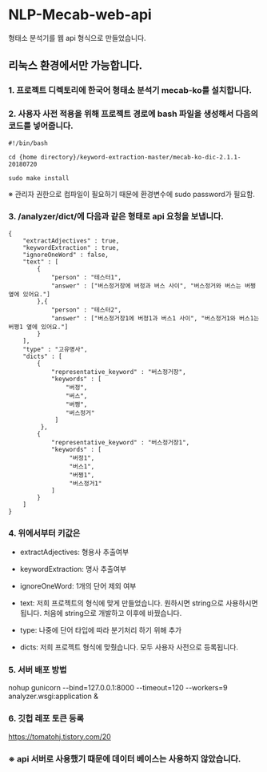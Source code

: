 # NLP-Mecab-web-api
형태소 분석기를 웹 api 형식으로 만들었습니다.

## 리눅스 환경에서만 가능합니다.

### 1. 프로젝트 디렉토리에 한국어 형태소 분석기 mecab-ko를 설치합니다.

### 2. 사용자 사전 적용을 위해 프로젝트 경로에 bash 파일을 생성해서 다음의 코드를 넣어줍니다.

```
#!/bin/bash

cd {home directory}/keyword-extraction-master/mecab-ko-dic-2.1.1-20180720

sudo make install
```

※ 관리자 권한으로 컴파일이 필요하기 때문에 환경변수에 sudo password가 필요함.

### 3. /analyzer/dict/에 다음과 같은 형태로 api 요청을 보냅니다.
```
{
    "extractAdjectives" : true,
    "keywordExtraction" : true,
    "ignoreOneWord" : false,
    "text" : [
        {
            "person" : "테스터1",
            "answer" : ["버스정거장에 버정과 버스 사이", "버스정거와 버스는 버쩡 옆에 있어요."]
        },{
            "person" : "테스터2",
            "answer" : ["버스정거장1에 버정1과 버스1 사이", "버스정거1와 버스1는 버쩡1 옆에 있어요."]
        }
    ], 
    "type" : "고유명사",
    "dicts" : [
        {
            "representative_keyword" : "버스정거장", 
            "keywords" : [
                "버정",
                "버스",
                "버쩡",
                "버스정거"
             ]
         },
        {
            "representative_keyword" : "버스정거장1", 
            "keywords" : [
                 "버정1",
                 "버스1",
                 "버쩡1",
                 "버스정거1"
            ]
        }
    ]
}
```

### 4. 위에서부터 키값은
- extractAdjectives: 형용사 추출여부

- keywordExtraction: 명사 추출여부

- ignoreOneWord: 1개의 단어 제외 여부

- text: 저희 프로젝트의 형식에 맞게 만들었습니다. 원하시면 string으로 사용하시면 됩니다. 처음에 string으로 개발하고 이후에 바꿨습니다.

- type: 나중에 단어 타입에 따라 분기처리 하기 위해 추가

- dicts: 저희 프로젝트 형식에 맞췄습니다. 모두 사용자 사전으로 등록됩니다.

### 5. 서버 배포 방법
nohup gunicorn --bind=127.0.0.1:8000 --timeout=120 --workers=9 analyzer.wsgi:application &

### 6. 깃헙 레포 토큰 등록
https://tomatohj.tistory.com/20

### ※ api 서버로 사용했기 때문에 데이터 베이스는 사용하지 않았습니다.